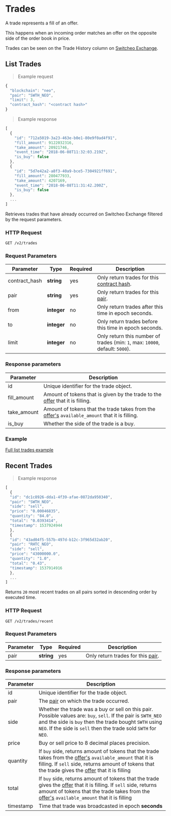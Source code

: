 # Trades

A trade represents a fill of an offer.

This happens when an incoming order matches an offer on the opposite side of the order book in price.

Trades can be seen on the Trade History column on [Switcheo Exchange](https://switcheo.exchange).

## List Trades

> Example request

```js
{
  "blockchain": "neo",
  "pair": "SWTH_NEO",
  "limit": 3,
  "contract_hash": "<contract hash>"
}
```

> Example response

```js
[
  {
    "id": "712a5019-3a23-463e-b0e1-80e9f0ad4f91",
    "fill_amount": 9122032316,
    "take_amount": 20921746,
    "event_time": "2018-06-08T11:32:03.219Z",
    "is_buy": false
  },
  {
    "id": "5d7e42a2-a8f3-40a9-bce5-7304921ff691",
    "fill_amount": 280477933,
    "take_amount": 4207169,
    "event_time": "2018-06-08T11:31:42.200Z",
    "is_buy": false
  },
  ...
]
```

Retrieves trades that have already occurred on Switcheo Exchange filtered by the request parameters.

### HTTP Request

`GET /v2/trades`

### Request Parameters

Parameter     | Type         | Required | Description
------------- | ------------ | -------- | -----------
contract_hash | **string**   | yes      | Only return trades for this [contract hash](#contracts).
pair          | **string**   | yes      | Only return trades for this [pair](#pairs).
from          | **integer**  | no       | Only return trades after this time in epoch seconds.
to            | **integer**  | no       | Only return trades before this time in epoch seconds.
limit         | **integer**  | no       | Only return this number of trades (min: `1`, max: `10000`, default: `5000`).

### Response parameters

Parameter   | Description
----------- | ----------
id          | Unique identifier for the trade object.
fill_amount | Amount of tokens that is given by the trade to the [offer](#offers) that it is filling.
take_amount | Amount of tokens that the trade takes from the [offer's](#offers) `available_amount` that it is filling.
is_buy      | Whether the side of the trade is a buy.

### Example
[Full list trades example](https://github.com/ConjurTech/switcheo-api-examples/blob/master/src/examples/trades/listTradesExample.js)


## Recent Trades

> Example response

```js
[
  {
  "id": "dc1c8926-dda1-4f39-afae-0872da950340",
  "pair": "SWTH_NEO",
  "side": "sell",
  "price": "0.00046835",
  "quantity": "84.0",
  "total": "0.0393414",
  "timestamp": 1537924944
  },
  {
  "id": "43ad04f5-557b-497d-b12c-3f965d32ab20",
  "pair": "RHTC_NEO",
  "side": "sell",
  "price": "43000000.0",
  "quantity": "1.0",
  "total": "0.43",
  "timestamp": 1537914916
  },
  ...
]
```

Returns `20` most recent trades on all pairs sorted in descending order by executed time.

### HTTP Request

`GET /v2/trades/recent`

### Request Parameters

Parameter     | Type         | Required | Description
------------- | ------------ | -------- | -----------
pair          | **string**   | yes      | Only return trades for this [pair](#pairs).

### Response parameters

Parameter   | Description
----------- | ----------
id          | Unique identifier for the trade object.
pair        | The [pair](#pairs) on which the trade occurred.
side        | Whether the trade was a buy or sell on this pair. Possible values are: `buy`, `sell`. If the pair is `SWTH_NEO` and the side is `buy` then the trade bought `SWTH` using `NEO`. If the side is `sell` then the trade sold `SWTH` for `NEO`.
price       | Buy or sell price to 8 decimal places precision.
quantity    | If `buy` side, returns amount of tokens that the trade takes from the [offer's](#offers) `available_amount` that it is filling. If `sell` side, returns amount of tokens that the trade gives the [offer](#offers) that it is filling
total       | If `buy` side, returns amount of tokens that the trade gives the [offer](#offers) that it is filling. If `sell` side, returns amount of tokens that the trade takes from the [offer's](#offers) `available_amount` that it is filling
timestamp   | Time that trade was broadcasted in epoch **seconds**